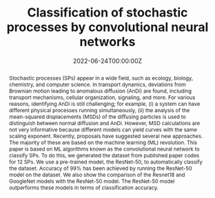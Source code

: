 ---
title: "Classification of stochastic processes by convolutional neural networks"
authors:
- Eman A AL-hada
- admin
- Weihua Deng
# author_notes:
# - "Equal contribution"
# - "Equal contribution"
date: "2022-06-24T00:00:00Z"
doi: "10.1088/1751-8121/ac73c5"

# Schedule page publish date (NOT publication's date).
# publishDate: "2022-06-24T00:00:00Z"

# Publication type.
# Legend: 0 = Uncategorized; 1 = Conference paper; 2 = Journal article;
# 3 = Preprint / Working Paper; 4 = Report; 5 = Book; 6 = Book section;
# 7 = Thesis; 8 = Patent
publication_types: ["2"]

# Publication name and optional abbreviated publication name.
publication: "Journal of Physics A: Mathematical and Theoretical, **55** 274006"
publication_short: "J. Phys. A: Math. Theor."

abstract: Stochastic processes (SPs) appear in a wide field, such as ecology, biology, chemistry, and computer science. In transport dynamics, deviations from Brownian motion leading to anomalous diffusion (AnDi) are found, including transport mechanisms, cellular organization, signaling, and more. For various reasons, identifying AnDi is still challenging; for example, (i) a system can have different physical processes running simultaneously, (ii) the analysis of the mean-squared displacements (MSDs) of the diffusing particles is used to distinguish between normal diffusion and AnDi. However, MSD calculations are not very informative because different models can yield curves with the same scaling exponent. Recently, proposals have suggested several new approaches. The majority of these are based on the machine learning (ML) revolution. This paper is based on ML algorithms known as the convolutional neural network to classify SPs. To do this, we generated the dataset from published paper codes for 12 SPs. We use a pre-trained model, the ResNet-50, to automatically classify the dataset. Accuracy of 99% has been achieved by running the ResNet-50 model on the dataset. We also show the comparison of the Resnet18 and GoogleNet models with the ResNet-50 model. The ResNet-50 model outperforms these models in terms of classification accuracy.
# Summary. An optional shortened abstract.
# summary: Lorem ipsum dolor sit amet, consectetur adipiscing elit. Duis posuere tellus ac convallis placerat. Proin tincidunt magna sed ex sollicitudin condimentum.

tags: []
# - Source Themes
featured: false

# links:
# - name: ""
#   url: ""
# url_pdf: ""
url_code: 'https://github.com/tangxiangong/ClassTop'
# url_dataset: ''
# url_poster: ''
# url_project: ''
# url_slides: ''
# url_source: ''
# url_video: ''

# Featured image
# To use, add an image named `featured.jpg/png` to your page's folder. 
# image:
#   caption: 'Image credit: [**Unsplash**](https://unsplash.com/photos/jdD8gXaTZsc)'
#   focal_point: ""
#   preview_only: false

# Associated Projects (optional).
#   Associate this publication with one or more of your projects.
#   Simply enter your project's folder or file name without extension.
#   E.g. `internal-project` references `content/project/internal-project/index.md`.
#   Otherwise, set `projects: []`.
projects: []
draft: false
# Slides (optional).
#   Associate this publication with Markdown slides.
#   Simply enter your slide deck's filename without extension.
#   E.g. `slides: "example"` references `content/slides/example/index.md`.
#   Otherwise, set `slides: ""`.
#  slides: example
---